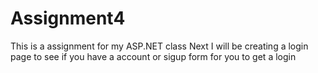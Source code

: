 Assignment4
===========
This is a assignment for my ASP.NET class 
Next I will be creating a login page to see if you have a account or sigup form for you to get a login

